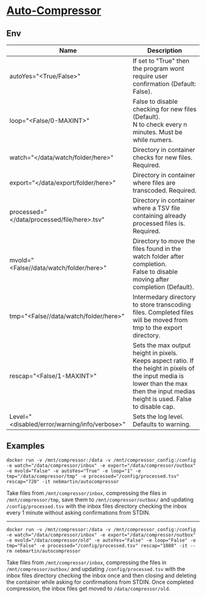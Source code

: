 # [Auto-Compressor](https://hub.docker.com/r/nebmartin/autocompressor)
## Env
Name | Description
--- | ---
autoYes="<True/False>" | If set to "True" then the program wont require user confirmation (Default: False).
loop="<False/0-MAXINT>" | False to disable checking for new files (Default).<br>N to check every n minutes. Must be while numers.
watch="</data/watch/folder/here>" | Directory in container checks for new files. Required.
export="</data/export/folder/here>" | Directory in container where files are transcoded. Required.
processed="</data/processed/file/here>.tsv" | Directory in container where a TSV file containing already processed files is. Required.
mvold="<False//data/watch/folder/here>" | Directory to move the files found in the watch folder after completion.<br>False to disable moving after completion (Default).
tmp="<False//data/watch/folder/here>" | Intermedary directory to store transcoding files. Completed files will be moved from tmp to the export directory.
rescap="<False/1-MAXINT>" | Sets the max output height in pixels. Keeps aspect ratio. If the height in pixels of the input media is lower than the max then the input medias height is used. False to disable cap.
Level="<disabled/error/warning/info/verbose>" | Sets the log level. Defaults to warning.


## Examples
`docker run -v /mnt/compressor:/data -v /mnt/compressor_config:/config -e watch="/data/compressor/inbox" -e export="/data/compressor/outbox" -e mvold="False" -e autoYes="True" -e loop="1" -e tmp="/data/compressor/tmp" -e processed="/config/processed.tsv" rescap="720" -it nebmartin/autocompressor`

Take files from `/mnt/compressor/inbox`, compressing the files in `/mnt/compressor/tmp`, save them to `/mnt/compressor/outbox/` and updating `/config/processed.tsv` with the inbox files directory checking the inbox every 1 minute without asking confirmations from STDIN.

---
`docker run -v /mnt/compressor:/data -v /mnt/compressor_config:/config -e watch="/data/compressor/inbox" -e export="/data/compressor/outbox" -e mvold="/data/compressor/old" -e autoYes="False" -e loop="False" -e tmp="False" -e processed="/config/processed.tsv" rescap="1080" -it --rm nebmartin/autocompressor`

Take files from `/mnt/compressor/inbox`, compressing the files in `/mnt/compressor/outbox/` and updating `/config/processed.tsv` with the inbox files directory checking the inbox once and then closing and deleting the container while asking for confirmations from STDIN. Once completed compression, the inbox files get moved to `/data/compressor/old`.
